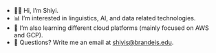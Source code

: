 - 👋🏻 Hi, I’m Shiyi.
- 📊 I’m interested in linguistics, AI, and data related technologies.
- 🌱 I’m also learning different cloud platforms (mainly focused on AWS and GCP).
- 📧 Questions? Write me an email at shiyis@brandeis.edu.

<!---
shiyis/shiyis is a ✨ special ✨ repository because its `README.md` (this file) appears on your GitHub profile.
You can click the Preview link to take a look at your changes.
--->

